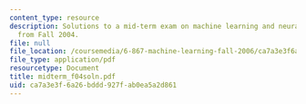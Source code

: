```yaml
---
content_type: resource
description: Solutions to a mid-term exam on machine learning and neural networks
  from Fall 2004.
file: null
file_location: /coursemedia/6-867-machine-learning-fall-2006/ca7a3e3f6a26bddd927fab0ea5a2d861_midterm_f04soln.pdf
file_type: application/pdf
resourcetype: Document
title: midterm_f04soln.pdf
uid: ca7a3e3f-6a26-bddd-927f-ab0ea5a2d861
---
```

